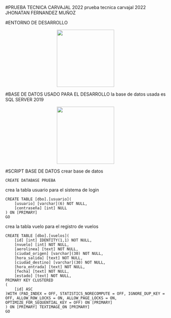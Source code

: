 #PRUEBA TECNICA CARVAJAL 2022
prueba tecnica carvajal 2022 JHONATAN FERNANDEZ MUÑOZ

#ENTORNO DE DESARROLLO
<p align="center">
<a><img src="https://github.com/jhonatan11530/jhonatan11530.github.io/blob/gh-pages/assets/img/Visual_Studio.svg" width="180" height="180"></a>
</p>
#BASE DE DATOS USADO PARA EL DESARROLLO
la base de datos usada es SQL SERVER 2019
<p align="center">
<a><img src="https://github.com/jhonatan11530/jhonatan11530.github.io/blob/gh-pages/assets/img/sqlserver.svg" width="180" height="180"></a>
</p>

#SCRIPT BASE DE DATOS
crear base de datos
```
CREATE DATABASE PRUEBA
```
crea la tabla usuario para el sistema de login
```
CREATE TABLE [dbo].[usuario](
	[usuario] [varchar](6) NOT NULL,
	[contraseña] [int] NULL
) ON [PRIMARY]
GO
```
crea la tabla vuelo para el registro de vuelos
```
CREATE TABLE [dbo].[vuelos](
	[id] [int] IDENTITY(1,1) NOT NULL,
	[nvuelo] [int] NOT NULL,
	[aerolinea] [text] NOT NULL,
	[ciudad_origen] [varchar](30) NOT NULL,
	[hora_salida] [text] NOT NULL,
	[ciudad_destino] [varchar](30) NOT NULL,
	[hora_entrada] [text] NOT NULL,
	[fecha] [text] NOT NULL,
	[estado] [text] NOT NULL,
PRIMARY KEY CLUSTERED 
(
	[id] ASC
)WITH (PAD_INDEX = OFF, STATISTICS_NORECOMPUTE = OFF, IGNORE_DUP_KEY = OFF, ALLOW_ROW_LOCKS = ON, ALLOW_PAGE_LOCKS = ON, OPTIMIZE_FOR_SEQUENTIAL_KEY = OFF) ON [PRIMARY]
) ON [PRIMARY] TEXTIMAGE_ON [PRIMARY]
GO
```
